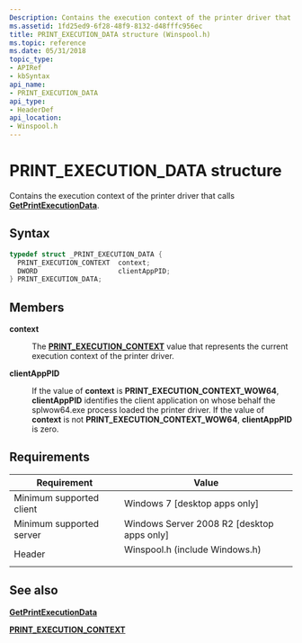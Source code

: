 ```yaml
---
Description: Contains the execution context of the printer driver that calls GetPrintExecutionData.
ms.assetid: 1fd25ed9-6f28-48f9-8132-d48fffc956ec
title: PRINT_EXECUTION_DATA structure (Winspool.h)
ms.topic: reference
ms.date: 05/31/2018
topic_type: 
- APIRef
- kbSyntax
api_name: 
- PRINT_EXECUTION_DATA
api_type: 
- HeaderDef
api_location: 
- Winspool.h
---
```


# PRINT\_EXECUTION\_DATA structure

Contains the execution context of the printer driver that calls [**GetPrintExecutionData**](getprintexecutiondata.md).

## Syntax


```C++
typedef struct _PRINT_EXECUTION_DATA {
  PRINT_EXECUTION_CONTEXT  context;
  DWORD                    clientAppPID;
} PRINT_EXECUTION_DATA;
```



## Members

<dl> <dt>

**context**
</dt> <dd>

The [**PRINT\_EXECUTION\_CONTEXT**](print-execution-context.md) value that represents the current execution context of the printer driver.

</dd> <dt>

**clientAppPID**
</dt> <dd>

If the value of **context** is **PRINT\_EXECUTION\_CONTEXT\_WOW64**, **clientAppPID** identifies the client application on whose behalf the splwow64.exe process loaded the printer driver. If the value of **context** is not **PRINT\_EXECUTION\_CONTEXT\_WOW64**, **clientAppPID** is zero.

</dd> </dl>

## Requirements



| Requirement | Value |
|-------------------------------------|-----------------------------------------------------------------------------------------------------------|
| Minimum supported client<br/> | Windows 7 \[desktop apps only\]<br/>                                                                |
| Minimum supported server<br/> | Windows Server 2008 R2 \[desktop apps only\]<br/>                                                   |
| Header<br/>                   | <dl> <dt>Winspool.h (include Windows.h)</dt> </dl> |



## See also

<dl> <dt>

[**GetPrintExecutionData**](getprintexecutiondata.md)
</dt> <dt>

[**PRINT\_EXECUTION\_CONTEXT**](print-execution-context.md)
</dt> </dl>

 

 





